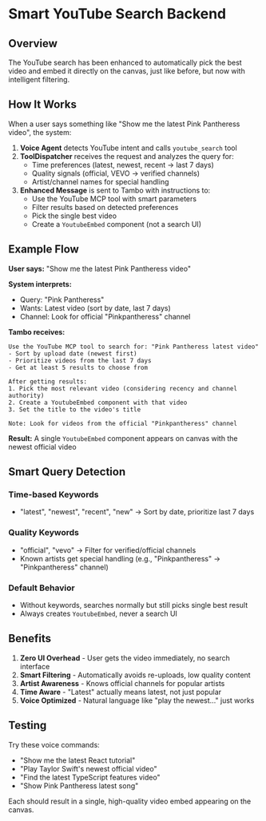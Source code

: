 # Smart YouTube Search Backend

## Overview

The YouTube search has been enhanced to automatically pick the best video and embed it directly on the canvas, just like before, but now with intelligent filtering.

## How It Works

When a user says something like "Show me the latest Pink Pantheress video", the system:

1. **Voice Agent** detects YouTube intent and calls `youtube_search` tool
2. **ToolDispatcher** receives the request and analyzes the query for:
   - Time preferences (latest, newest, recent → last 7 days)
   - Quality signals (official, VEVO → verified channels)
   - Artist/channel names for special handling
3. **Enhanced Message** is sent to Tambo with instructions to:
   - Use the YouTube MCP tool with smart parameters
   - Filter results based on detected preferences
   - Pick the single best video
   - Create a `YoutubeEmbed` component (not a search UI)

## Example Flow

**User says:** "Show me the latest Pink Pantheress video"

**System interprets:**
- Query: "Pink Pantheress"
- Wants: Latest video (sort by date, last 7 days)
- Channel: Look for official "Pinkpantheress" channel

**Tambo receives:**
```
Use the YouTube MCP tool to search for: "Pink Pantheress latest video"
- Sort by upload date (newest first)
- Prioritize videos from the last 7 days
- Get at least 5 results to choose from

After getting results:
1. Pick the most relevant video (considering recency and channel authority)
2. Create a YoutubeEmbed component with that video
3. Set the title to the video's title

Note: Look for videos from the official "Pinkpantheress" channel
```

**Result:** A single `YoutubeEmbed` component appears on canvas with the newest official video

## Smart Query Detection

### Time-based Keywords
- "latest", "newest", "recent", "new" → Sort by date, prioritize last 7 days

### Quality Keywords  
- "official", "vevo" → Filter for verified/official channels
- Known artists get special handling (e.g., "Pinkpantheress" → "Pinkpantheress" channel)

### Default Behavior
- Without keywords, searches normally but still picks single best result
- Always creates `YoutubeEmbed`, never a search UI

## Benefits

1. **Zero UI Overhead** - User gets the video immediately, no search interface
2. **Smart Filtering** - Automatically avoids re-uploads, low quality content
3. **Artist Awareness** - Knows official channels for popular artists
4. **Time Aware** - "Latest" actually means latest, not just popular
5. **Voice Optimized** - Natural language like "play the newest..." just works

## Testing

Try these voice commands:
- "Show me the latest React tutorial"
- "Play Taylor Swift's newest official video"
- "Find the latest TypeScript features video"
- "Show Pink Pantheress latest song"

Each should result in a single, high-quality video embed appearing on the canvas. 